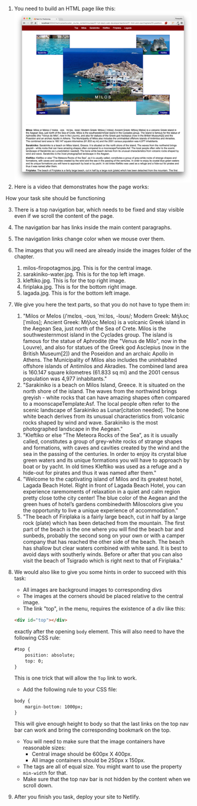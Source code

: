 1. You need to build an HTML page like this:
![./images/Task for Positioning](./images/task-positioning.jpg)
2. Here is a video that demonstrates how the page works:

<div id="media-title-video-How your task site should be functioning">How your task site should be functioning</div>
<a href="https://player.vimeo.com/video/194013729"></a>
          
3. There is a top navigation bar, which needs to be fixed and stay visible even if we scroll the content of the page.
4. The navigation bar has links inside the main content paragraphs.
5. The navigation links change color when we mouse over them.
6. The images that you will need are already inside the images folder of the chapter.
    1. milos-firopotagmos.jpg. This is for the central image.
    2. sarakiniko-water.jpg. This is for the top left image.
    3. kleftiko.jpg. This is for the top right image.
    4. firiplaka.jpg. This is for the bottom right image.
    5. lagada.jpg. This is for the bottom left image.
7. We give you here the text parts, so that you do not have to type them in:
    1. "Milos or Melos (/ˈmɛlɒsˌ -oʊsˌ ˈmiːlɒs, -loʊs/; Modern Greek: Μήλος [ˈmilos]; Ancient Greek: Μῆλος Melos) is a volcanic Greek island
    in the Aegean Sea, just north of the Sea of Crete. Milos is the southwesternmost island in the Cyclades group. The island is famous for the statue of Aphrodite
    (the "Venus de Milo", now in the Louvre), and also for statues of the Greek god Asclepius (now in the British Museum[2]) and the Poseidon and an archaic Apollo
    in Athens. The Municipality of Milos also includes the uninhabited offshore islands of Antimilos and Akradies. The combined land area is 160.147 square
    kilometres (61.833 sq mi) and the 2001 census population was 4,977 inhabitants."
    2. "Sarakiniko is a beach on Milos Island, Greece. It is situated on the north shore of the island. The waves from the northwind brings greyish -
    white rocks that can have amazing shapes often compared to a moonscapeTemplate:Asf. The local people often refer to the scenic landscape of
    Sarakiniko as Lunar[citation needed]. The bone white beach derives from its unusual characteristics from volcanic rocks shaped by wind and wave.
    Sarakiniko is the most photographed landscape in the Aegean."
    3. "Kleftiko or else “The Meteora Rocks of the Sea”, as it is usually called, constitutes a group of grey-white rocks of strange shapes and formations,
    with caves and cavities created by the wind and the sea in the passing of the centuries. In order to enjoy its crystal blue green waters and its unique
    formations you will have to approach by boat or by yacht. In old times Kleftiko was used as a refuge and a hide-out  for pirates and thus it was named after them."
    4. "Welcome to the captivating island of Milos and its greatest hotel, Lagada Beach Hotel. Right in front of Lagada Beach Hotel, you can experience raremoments of
    relaxation in a quiet and calm region pretty close tothe city center! The blue color of the Aegean and the green hues of hotel’s gardens combinedwith Miloscolors
    give you the opportunity to live a unique experience of accommodation."
    5. "The beach of Firiplaka is a fairly large beach, cut in half by a large rock (plate) which has been detached from the mountain.
    The first part of the beach is the one where you will find the beach bar and sunbeds, probably the second song on your own or with a camper company that has
    reached the other side of the beach. The beach has shallow but clear waters combined with white sand. It is best to avoid days with southerly winds.
    Before or after that you can also visit the beach of Tsigrado which is right next to that of Firiplaka."
8. We would also like to give you some hints in order to succeed with this task:
    * All images are background images to corresponding divs
    * The images at the corners should be placed relative to the central image.
    * The link "top", in the menu, requires the existence of a div like this:
    ``` html
    <div id="top"></div>
    ```
    exactly after the opening `body` element. This will also need to have the following CSS rule:
    ```
    #top {
        position: absolute;
        top: 0;
    }
    ```
    This is one trick that will allow the `Top` link to work.

    * Add the following rule to your CSS file:
    ```
    body {
        margin-bottom: 1000px;
    }
    ```
    This will give enough height to body so that the last links on the top nav bar can work and bring the
    corresponding bookmark on the top.
    * You will need to make sure that the image containers have reasonable sizes:
        * Central image should be 600px X 400px.
        * All image containers should be 250px x 150px.
    * The tags are all of equal size. You might want to use the property `min-width` for that.
    * Make sure that the top nav bar is not hidden by the content when we scroll down.
9. After you finish you task, deploy your site to Netlify.
